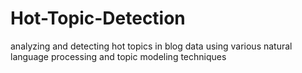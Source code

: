 # Hot-Topic-Detection
analyzing and detecting hot topics in blog data using various natural language processing and topic modeling techniques
